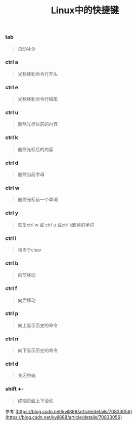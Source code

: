 ﻿---
title: Linux中的快捷键
categories: Linux
tags: linux
---

### tab
> 自动补全
### ctrl a
> 光标移到命令行开头
### ctrl e
> 光标移到命令行结尾
### ctrl u
> 删除光标以前的内容
### ctrl k
> 删除光标后的内容
### ctrl d
> 删除当前字母
### ctrl w
> 删除光标前一个单词
### ctrl y
> 恢复ctrl w 或 ctrl u 或ctrl k删掉的单词
### ctrl l
> 相当于clear
### ctrl b
> 向前移动
### ctrl f
> 向后移动
### ctrl p
> 向上显示历史的命令
### ctrl n
> 向下显示历史的命令
### ctrl d
> 关闭终端
### shift +- 
> 终端页面上下滚动

参考 [https://blog.csdn.net/kyjl888/article/details/70833056](https://blog.csdn.net/kyjl888/article/details/70833056)
